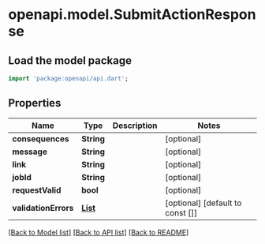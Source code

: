 # openapi.model.SubmitActionResponse

## Load the model package
```dart
import 'package:openapi/api.dart';
```

## Properties
Name | Type | Description | Notes
------------ | ------------- | ------------- | -------------
**consequences** | **String** |  | [optional] 
**message** | **String** |  | [optional] 
**link** | **String** |  | [optional] 
**jobId** | **String** |  | [optional] 
**requestValid** | **bool** |  | [optional] 
**validationErrors** | [**List<ValidationError>**](ValidationError.md) |  | [optional] [default to const []]

[[Back to Model list]](../README.md#documentation-for-models) [[Back to API list]](../README.md#documentation-for-api-endpoints) [[Back to README]](../README.md)


